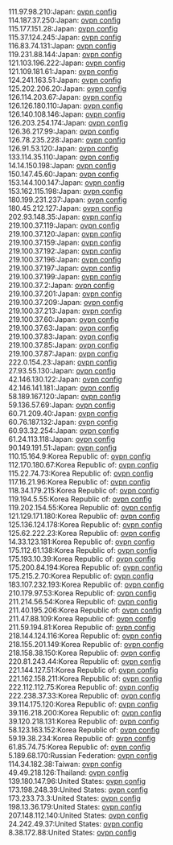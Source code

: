 111.97.98.210:Japan: [ovpn config](vpn/111_97_98_210.ovpn)  
114.187.37.250:Japan: [ovpn config](vpn/114_187_37_250.ovpn)  
115.177.151.28:Japan: [ovpn config](vpn/115_177_151_28.ovpn)  
115.37.124.245:Japan: [ovpn config](vpn/115_37_124_245.ovpn)  
116.83.74.131:Japan: [ovpn config](vpn/116_83_74_131.ovpn)  
119.231.88.144:Japan: [ovpn config](vpn/119_231_88_144.ovpn)  
121.103.196.222:Japan: [ovpn config](vpn/121_103_196_222.ovpn)  
121.109.181.61:Japan: [ovpn config](vpn/121_109_181_61.ovpn)  
124.241.163.51:Japan: [ovpn config](vpn/124_241_163_51.ovpn)  
125.202.206.20:Japan: [ovpn config](vpn/125_202_206_20.ovpn)  
126.114.203.67:Japan: [ovpn config](vpn/126_114_203_67.ovpn)  
126.126.180.110:Japan: [ovpn config](vpn/126_126_180_110.ovpn)  
126.140.108.146:Japan: [ovpn config](vpn/126_140_108_146.ovpn)  
126.203.254.174:Japan: [ovpn config](vpn/126_203_254_174.ovpn)  
126.36.217.99:Japan: [ovpn config](vpn/126_36_217_99.ovpn)  
126.78.235.228:Japan: [ovpn config](vpn/126_78_235_228.ovpn)  
126.91.53.120:Japan: [ovpn config](vpn/126_91_53_120.ovpn)  
133.114.35.110:Japan: [ovpn config](vpn/133_114_35_110.ovpn)  
14.14.150.198:Japan: [ovpn config](vpn/14_14_150_198.ovpn)  
150.147.45.60:Japan: [ovpn config](vpn/150_147_45_60.ovpn)  
153.144.100.147:Japan: [ovpn config](vpn/153_144_100_147.ovpn)  
153.162.115.198:Japan: [ovpn config](vpn/153_162_115_198.ovpn)  
180.199.231.237:Japan: [ovpn config](vpn/180_199_231_237.ovpn)  
180.45.212.127:Japan: [ovpn config](vpn/180_45_212_127.ovpn)  
202.93.148.35:Japan: [ovpn config](vpn/202_93_148_35.ovpn)  
219.100.37.119:Japan: [ovpn config](vpn/219_100_37_119.ovpn)  
219.100.37.120:Japan: [ovpn config](vpn/219_100_37_120.ovpn)  
219.100.37.159:Japan: [ovpn config](vpn/219_100_37_159.ovpn)  
219.100.37.192:Japan: [ovpn config](vpn/219_100_37_192.ovpn)  
219.100.37.196:Japan: [ovpn config](vpn/219_100_37_196.ovpn)  
219.100.37.197:Japan: [ovpn config](vpn/219_100_37_197.ovpn)  
219.100.37.199:Japan: [ovpn config](vpn/219_100_37_199.ovpn)  
219.100.37.2:Japan: [ovpn config](vpn/219_100_37_2.ovpn)  
219.100.37.201:Japan: [ovpn config](vpn/219_100_37_201.ovpn)  
219.100.37.209:Japan: [ovpn config](vpn/219_100_37_209.ovpn)  
219.100.37.213:Japan: [ovpn config](vpn/219_100_37_213.ovpn)  
219.100.37.60:Japan: [ovpn config](vpn/219_100_37_60.ovpn)  
219.100.37.63:Japan: [ovpn config](vpn/219_100_37_63.ovpn)  
219.100.37.83:Japan: [ovpn config](vpn/219_100_37_83.ovpn)  
219.100.37.85:Japan: [ovpn config](vpn/219_100_37_85.ovpn)  
219.100.37.87:Japan: [ovpn config](vpn/219_100_37_87.ovpn)  
222.0.154.23:Japan: [ovpn config](vpn/222_0_154_23.ovpn)  
27.93.55.130:Japan: [ovpn config](vpn/27_93_55_130.ovpn)  
42.146.130.122:Japan: [ovpn config](vpn/42_146_130_122.ovpn)  
42.146.141.181:Japan: [ovpn config](vpn/42_146_141_181.ovpn)  
58.189.167.120:Japan: [ovpn config](vpn/58_189_167_120.ovpn)  
59.136.57.69:Japan: [ovpn config](vpn/59_136_57_69.ovpn)  
60.71.209.40:Japan: [ovpn config](vpn/60_71_209_40.ovpn)  
60.76.187.132:Japan: [ovpn config](vpn/60_76_187_132.ovpn)  
60.93.32.254:Japan: [ovpn config](vpn/60_93_32_254.ovpn)  
61.24.113.118:Japan: [ovpn config](vpn/61_24_113_118.ovpn)  
90.149.191.51:Japan: [ovpn config](vpn/90_149_191_51.ovpn)  
110.15.164.9:Korea Republic of: [ovpn config](vpn/110_15_164_9.ovpn)  
112.170.180.67:Korea Republic of: [ovpn config](vpn/112_170_180_67.ovpn)  
115.22.74.73:Korea Republic of: [ovpn config](vpn/115_22_74_73.ovpn)  
117.16.21.96:Korea Republic of: [ovpn config](vpn/117_16_21_96.ovpn)  
118.34.179.215:Korea Republic of: [ovpn config](vpn/118_34_179_215.ovpn)  
119.194.5.55:Korea Republic of: [ovpn config](vpn/119_194_5_55.ovpn)  
119.202.154.55:Korea Republic of: [ovpn config](vpn/119_202_154_55.ovpn)  
121.129.171.180:Korea Republic of: [ovpn config](vpn/121_129_171_180.ovpn)  
125.136.124.178:Korea Republic of: [ovpn config](vpn/125_136_124_178.ovpn)  
125.62.222.23:Korea Republic of: [ovpn config](vpn/125_62_222_23.ovpn)  
14.33.123.181:Korea Republic of: [ovpn config](vpn/14_33_123_181.ovpn)  
175.112.61.138:Korea Republic of: [ovpn config](vpn/175_112_61_138.ovpn)  
175.193.10.39:Korea Republic of: [ovpn config](vpn/175_193_10_39.ovpn)  
175.200.84.194:Korea Republic of: [ovpn config](vpn/175_200_84_194.ovpn)  
175.215.2.70:Korea Republic of: [ovpn config](vpn/175_215_2_70.ovpn)  
183.107.232.193:Korea Republic of: [ovpn config](vpn/183_107_232_193.ovpn)  
210.179.97.53:Korea Republic of: [ovpn config](vpn/210_179_97_53.ovpn)  
211.214.56.54:Korea Republic of: [ovpn config](vpn/211_214_56_54.ovpn)  
211.40.195.206:Korea Republic of: [ovpn config](vpn/211_40_195_206.ovpn)  
211.47.88.109:Korea Republic of: [ovpn config](vpn/211_47_88_109.ovpn)  
211.59.194.81:Korea Republic of: [ovpn config](vpn/211_59_194_81.ovpn)  
218.144.124.116:Korea Republic of: [ovpn config](vpn/218_144_124_116.ovpn)  
218.155.201.149:Korea Republic of: [ovpn config](vpn/218_155_201_149.ovpn)  
218.158.38.150:Korea Republic of: [ovpn config](vpn/218_158_38_150.ovpn)  
220.81.243.44:Korea Republic of: [ovpn config](vpn/220_81_243_44.ovpn)  
221.144.127.51:Korea Republic of: [ovpn config](vpn/221_144_127_51.ovpn)  
221.162.158.211:Korea Republic of: [ovpn config](vpn/221_162_158_211.ovpn)  
222.112.112.75:Korea Republic of: [ovpn config](vpn/222_112_112_75.ovpn)  
222.238.37.33:Korea Republic of: [ovpn config](vpn/222_238_37_33.ovpn)  
39.114.175.120:Korea Republic of: [ovpn config](vpn/39_114_175_120.ovpn)  
39.116.218.200:Korea Republic of: [ovpn config](vpn/39_116_218_200.ovpn)  
39.120.218.131:Korea Republic of: [ovpn config](vpn/39_120_218_131.ovpn)  
58.123.163.152:Korea Republic of: [ovpn config](vpn/58_123_163_152.ovpn)  
59.19.38.234:Korea Republic of: [ovpn config](vpn/59_19_38_234.ovpn)  
61.85.74.75:Korea Republic of: [ovpn config](vpn/61_85_74_75.ovpn)  
5.189.68.170:Russian Federation: [ovpn config](vpn/5_189_68_170.ovpn)  
114.34.182.38:Taiwan: [ovpn config](vpn/114_34_182_38.ovpn)  
49.49.218.126:Thailand: [ovpn config](vpn/49_49_218_126.ovpn)  
139.180.147.96:United States: [ovpn config](vpn/139_180_147_96.ovpn)  
173.198.248.39:United States: [ovpn config](vpn/173_198_248_39.ovpn)  
173.233.73.3:United States: [ovpn config](vpn/173_233_73_3.ovpn)  
198.13.36.179:United States: [ovpn config](vpn/198_13_36_179.ovpn)  
207.148.112.140:United States: [ovpn config](vpn/207_148_112_140.ovpn)  
24.242.49.37:United States: [ovpn config](vpn/24_242_49_37.ovpn)  
8.38.172.88:United States: [ovpn config](vpn/8_38_172_88.ovpn)  
